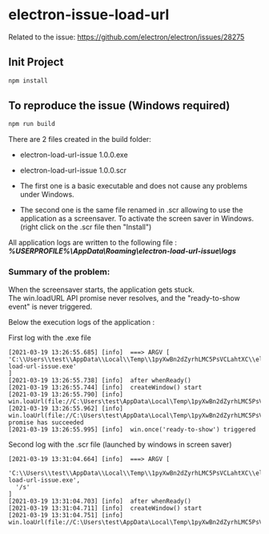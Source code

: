 # electron-issue-load-url

Related to the issue:
https://github.com/electron/electron/issues/28275

## Init Project
```bash
npm install
```

## To reproduce the issue (Windows required)
```bash
npm run build
```

There are 2 files created in the build folder:
- electron-load-url-issue 1.0.0.exe
- electron-load-url-issue 1.0.0.scr


- The first one is a basic executable and does not cause any problems under Windows.

- The second one is the same file renamed in .scr allowing to use the application as a screensaver.
To activate the screen saver in Windows. (right click on the .scr file then "Install")

All application logs are written to the following file :  
**_%USERPROFILE%\AppData\Roaming\electron-load-url-issue\logs_**


### Summary of the problem:

When the screensaver starts, the application gets stuck.  
The win.loadURL API promise never resolves, and the "ready-to-show event" is never triggered.

Below the execution logs of the application :


First log with the .exe file
```log
[2021-03-19 13:26:55.685] [info]  ===> ARGV [
'C:\\Users\\test\\AppData\\Local\\Temp\\1pyXwBn2dZyrhLMC5PsVCLahtXC\\electron-load-url-issue.exe'
]
[2021-03-19 13:26:55.738] [info]  after whenReady()
[2021-03-19 13:26:55.744] [info]  createWindow() start
[2021-03-19 13:26:55.790] [info]  win.loaUrl(file://C:\Users\test\AppData\Local\Temp\1pyXwBn2dZyrhLMC5PsVCLahtXC\resources\app.asar\app/index.html)
[2021-03-19 13:26:55.962] [info]  win.loaUrl(file://C:\Users\test\AppData\Local\Temp\1pyXwBn2dZyrhLMC5PsVCLahtXC\resources\app.asar\app/index.html) promise has succeeded
[2021-03-19 13:26:55.995] [info]  win.once('ready-to-show') triggered
```

Second log with the .scr file (launched by windows in screen saver)
```log
[2021-03-19 13:31:04.664] [info]  ===> ARGV [
  'C:\\Users\\test\\AppData\\Local\\Temp\\1pyXwBn2dZyrhLMC5PsVCLahtXC\\electron-load-url-issue.exe',
  '/s'
]
[2021-03-19 13:31:04.703] [info]  after whenReady()
[2021-03-19 13:31:04.711] [info]  createWindow() start
[2021-03-19 13:31:04.751] [info]  win.loaUrl(file://C:\Users\test\AppData\Local\Temp\1pyXwBn2dZyrhLMC5PsVCLahtXC\resources\app.asar\app/index.html)
```





